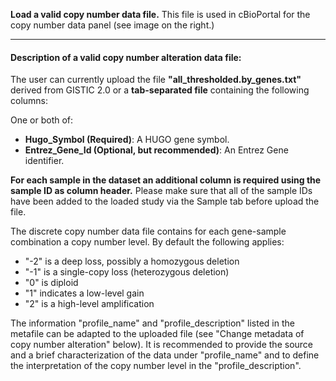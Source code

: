 **Load a valid copy number data file.** This file is used in cBioPortal for the copy number data panel (see image on the right.)

---

#### Description of a valid copy number alteration data file:

The user can currently upload the file **"all_thresholded.by_genes.txt"** derived from GISTIC 2.0 or a **tab-separated file** containing the following columns:

One or both of:

- **Hugo_Symbol (Required)**: A HUGO gene symbol.
- **Entrez_Gene_Id (Optional, but recommended)**: An Entrez Gene identifier.

**For each sample in the dataset an additional column is required using the sample ID as column header.** Please make sure that all of the sample IDs have been added to the loaded study via the Sample tab before upload the file.

The discrete copy number data file contains for each gene-sample combination a copy number level. By default the following applies:
- "-2" is a deep loss, possibly a homozygous deletion
- "-1" is a single-copy loss (heterozygous deletion)
- "0" is diploid
- "1" indicates a low-level gain
- "2" is a high-level amplification

The information "profile_name" and "profile_description" listed in the metafile can be adapted to the uploaded file (see "Change metadata of copy number alteration" below). It is recommended to provide the source and a brief characterization of the data under "profile_name" and to define the interpretation of the copy number level in the "profile_description". 